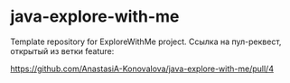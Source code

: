# java-explore-with-me
Template repository for ExploreWithMe project.
Ссылка на пул-реквест, открытый из ветки feature:

https://github.com/AnastasiA-Konovalova/java-explore-with-me/pull/4
